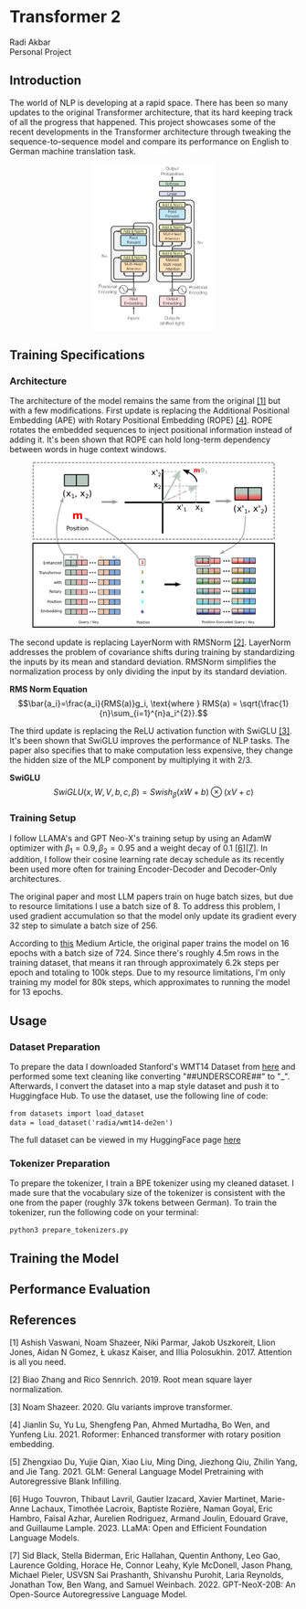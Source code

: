 # Transformer 2
Radi Akbar <br>
Personal Project

## Introduction
The world of NLP is developing at a rapid space. There has been so many updates to the original Transformer architecture, that its hard keeping track of all the progress that happened. This project showcases some of the recent developments in the Transformer architecture through tweaking the sequence-to-sequence model and compare its performance on English to German machine translation task.
<p align="center">
  <img src="images/transformer_architecture.png" title="Original Transformer Architecture" width=214 height=290/>
</p>

## Training Specifications
### Architecture
The architecture of the model remains the same from the original [[1]](#1) but with a few modifications. First update is replacing the Additional Positional Embedding (APE) with Rotary Positional Embedding (ROPE) [[4]](#4). ROPE rotates the embedded sequences to inject positional information instead of adding it. It's been shown that ROPE can hold long-term dependency between words in huge context windows. <br>

<p align="center">
  <img src="images/rope_example.png" title="Rotary Positional Embedding Example" width=425 height=290/>
</p>

The second update is replacing LayerNorm with RMSNorm [[2]](#2). LayerNorm addresses the problem of covariance shifts during training by standardizing the inputs by its mean and standard deviation. RMSNorm simplifies the normalization process by only dividing the input by its standard deviation. <br>

**RMS Norm Equation**
$$\bar{a_i}=\frac{a_i}{RMS(a)}g_i, \text{where } RMS(a) = \sqrt{\frac{1}{n}\sum_{i=1}^{n}a_i^{2}}.$$

The third update is replacing the ReLU activation function with SwiGLU [[3]](#3). It's been shown that SwiGLU improves the performance of NLP tasks. The paper also specifies that to make computation less expensive, they change the hidden size of the MLP component by multiplying it with 2/3.

**SwiGLU**
$$SwiGLU(x, W, V, b, c, \beta) = Swish_{\beta}(xW + b) \otimes (xV + c)$$

### Training Setup
I follow LLAMA's and GPT Neo-X's training setup by using an AdamW optimizer with $\beta_1 = 0.9, \beta_2 = 0.95$ and a weight decay of 0.1 [[6]](#6)[[7]](#7). In addition, I follow their cosine learning rate decay schedule as its recently been used more often for training Encoder-Decoder and Decoder-Only architectures. <br>

The original paper and most LLM papers train on huge batch sizes, but due to resource limitations I use a batch size of 8. To address this problem, I used gradient accumulation so that the model only update its gradient every 32 step to simulate a batch size of 256. <br> 

According to [this](https://medium.com/@martin.p.dittgen/reproducing-the-attention-is-all-you-need-paper-from-scratch-d2fb40bb25d4) Medium Article, the original paper trains the model on 16 epochs with a batch size of 724. Since there's roughly 4.5m rows in the training dataset, that means it ran through approximately 6.2k steps per epoch and totaling to 100k steps. Due to my resource limitations, I'm only training my model for 80k steps, which approximates to running the model for 13 epochs. 

## Usage
### Dataset Preparation
To prepare the data I downloaded Stanford's WMT14 Dataset from [here](https://nlp.stanford.edu/projects/nmt/) and performed some text cleaning like converting "##UNDERSCORE##" to "_". Afterwards, I convert the dataset into a map style dataset and push it to Huggingface Hub. To use the dataset, use the following line of code:
```
from datasets import load_dataset
data = load_dataset('radia/wmt14-de2en')
```
The full dataset can be viewed in my HuggingFace page [here](https://huggingface.co/)

### Tokenizer Preparation
To prepare the tokenizer, I train a BPE tokenizer using my cleaned dataset. I made sure that the vocabulary size of the tokenizer is consistent with the one from the paper (roughly 37k tokens between German). To train the tokenizer, run the following code on your terminal:
```
python3 prepare_tokenizers.py
```

## Training the Model
## Performance Evaluation
## References
<a id="1">[1]</a> 
Ashish Vaswani, Noam Shazeer, Niki Parmar, Jakob
Uszkoreit, Llion Jones, Aidan N Gomez, Ł ukasz
Kaiser, and Illia Polosukhin. 2017. Attention is all
you need.

<a id="2">[2]</a> 
Biao Zhang and Rico Sennrich. 2019. Root mean
square layer normalization.

<a id="3">[3]</a> 
Noam Shazeer. 2020. Glu variants improve transformer.

<a id="4">[4]</a> 
Jianlin Su, Yu Lu, Shengfeng Pan, Ahmed Murtadha,
Bo Wen, and Yunfeng Liu. 2021. Roformer: Enhanced transformer with rotary position embedding.

<a id="5">[5]</a> 
Zhengxiao Du, Yujie Qian, Xiao Liu, Ming Ding, Jiezhong Qiu, Zhilin Yang, and Jie Tang. 2021. GLM: General Language Model Pretraining with Autoregressive Blank Infilling.

<a id="6">[6]</a> 
Hugo Touvron, Thibaut Lavril, Gautier Izacard, Xavier Martinet, Marie-Anne Lachaux, Timothée Lacroix, Baptiste Rozière, Naman Goyal, Eric Hambro, Faisal Azhar, Aurelien Rodriguez, Armand Joulin, Edouard Grave, and Guillaume Lample. 2023. LLaMA: Open and Efficient Foundation Language Models.

<a id="7">[7]</a> 
Sid Black, Stella Biderman, Eric Hallahan, Quentin Anthony, Leo Gao, Laurence Golding, Horace He, Connor Leahy, Kyle McDonell, Jason Phang, Michael Pieler, USVSN Sai Prashanth, Shivanshu Purohit, Laria Reynolds, Jonathan Tow, Ben Wang, and Samuel Weinbach. 2022. GPT-NeoX-20B: An Open-Source Autoregressive Language Model.
